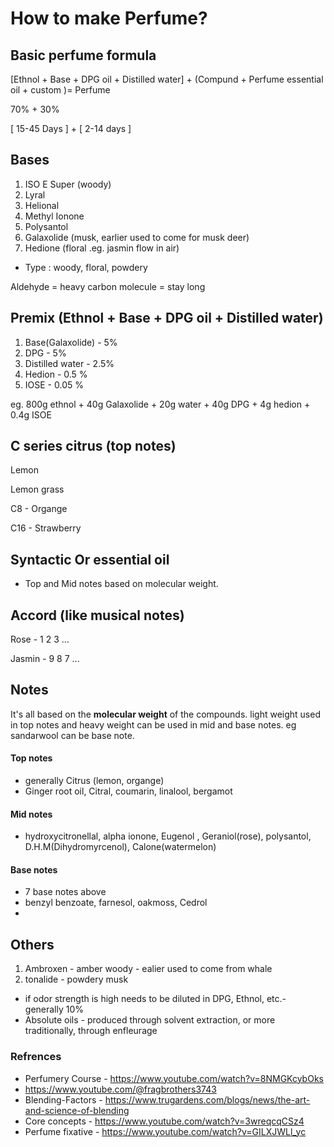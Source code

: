 # How to make Perfume?

## Basic perfume formula

[Ethnol + Base + DPG oil + Distilled water] + (Compund + Perfume essential oil + custom )= Perfume

70%                                         + 30%

[            15-45 Days                   ] + [ 2-14 days ]


## Bases

1. ISO E Super (woody)
2. Lyral
3. Helional
4. Methyl Ionone
5. Polysantol
6. Galaxolide (musk, earlier used to come for musk deer)
7. Hedione (floral .eg. jasmin flow in air)

- Type : woody, floral, powdery

Aldehyde = heavy carbon molecule = stay long

## Premix (Ethnol + Base + DPG oil + Distilled water)

1. Base(Galaxolide) - 5%
2. DPG - 5%
3. Distilled water - 2.5%
4. Hedion - 0.5 %
5. IOSE - 0.05 %

eg. 800g ethnol + 40g Galaxolide + 20g water + 40g DPG + 4g hedion + 0.4g ISOE

## C series citrus (top notes)

Lemon 

Lemon grass 

C8 - Organge

C16 - Strawberry

## Syntactic Or essential oil 
- Top and Mid notes based on molecular weight.

## Accord (like musical notes)

Rose   - 1 2 3 ...

Jasmin - 9 8 7 ...

## Notes
It's all based on the **molecular weight** of the compounds. light weight used in top notes and heavy weight can be used in mid and base notes.
eg sandarwool can be base note.


#### Top notes
- generally Citrus (lemon, organge)
- Ginger root oil, Citral, coumarin, linalool, bergamot

#### Mid notes
- hydroxycitronellal, alpha ionone, Eugenol , Geraniol(rose), polysantol, D.H.M(Dihydromyrcenol), Calone(watermelon)

#### Base notes
- 7 base notes above
- benzyl benzoate, farnesol, oakmoss, Cedrol
- 

## Others

1. Ambroxen - amber woody - ealier used to come from whale
2. tonalide - powdery musk
- if odor strength is high needs to be diluted in DPG, Ethnol, etc.- generally 10%
- Absolute oils - produced through solvent extraction, or more traditionally, through enfleurage

### Refrences
- Perfumery Course - https://www.youtube.com/watch?v=8NMGKcybOks
- https://www.youtube.com/@fragbrothers3743
- Blending-Factors - https://www.trugardens.com/blogs/news/the-art-and-science-of-blending
- Core concepts - https://www.youtube.com/watch?v=3wreqcqCSz4
- Perfume fixative - https://www.youtube.com/watch?v=GILXJWLl_yc
